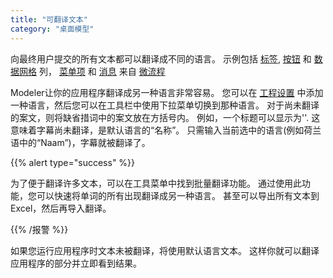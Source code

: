 ```yaml
---
title: "可翻译文本"
category: "桌面模型"
---
```



向最终用户提交的所有文本都可以翻译成不同的语言。 示例包括 [标签](label), [按钮](button-widgets) 和 [数据网格](data-grid) 列， [菜单项](menu-item) 和 [消息](show-message) 来自 [微流程](microflows)

Modeler让你的应用程序翻译成另一种语言非常容易。 您可以在 [工程设置](project-settings) 中添加一种语言，然后您可以在工具栏中使用下拉菜单切换到那种语言。 对于尚未翻译的案文，则将缺省措词中的案文放在方括号内。 例如，一个标题可以显示为'<Name>'. 这意味着字幕尚未翻译，是默认语言的“名称”。 只需输入当前选中的语言(例如荷兰语中的“Naam”)，字幕就被翻译了。

{{% alert type="success" %}}

为了便于翻译许多文本，可以在工具菜单中找到批量翻译功能。 通过使用此功能，您可以快速将单词的所有出现翻译成另一种语言。 甚至可以导出所有文本到 Excel，然后再导入翻译。

{{% /报警 %}}

如果您运行应用程序时文本未被翻译，将使用默认语言文本。 这样你就可以翻译应用程序的部分并立即看到结果。

